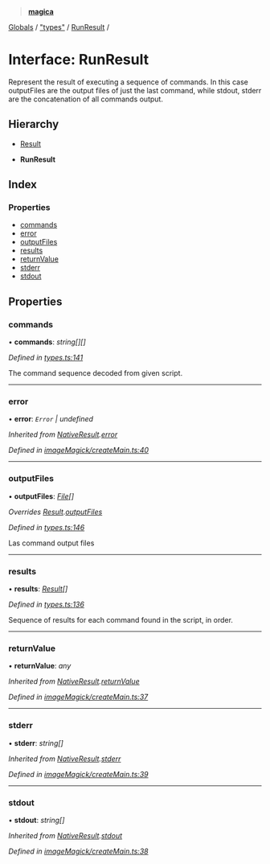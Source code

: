 > **[magica](../README.md)**

[Globals](../README.md) / ["types"](../modules/_types_.md) / [RunResult](_types_.runresult.md) /

# Interface: RunResult

Represent the result of executing a sequence of commands. In this case outputFiles are the output files of
just the last command, while stdout, stderr are the concatenation of all commands output.

## Hierarchy

  * [Result](_types_.result.md)

  * **RunResult**

## Index

### Properties

* [commands](_types_.runresult.md#commands)
* [error](_types_.runresult.md#error)
* [outputFiles](_types_.runresult.md#outputfiles)
* [results](_types_.runresult.md#results)
* [returnValue](_types_.runresult.md#returnvalue)
* [stderr](_types_.runresult.md#stderr)
* [stdout](_types_.runresult.md#stdout)

## Properties

###  commands

• **commands**: *string[][]*

*Defined in [types.ts:141](https://github.com/cancerberoSgx/magica/blob/f07fbfd/src/types.ts#L141)*

The command sequence decoded from given script.

___

###  error

• **error**: *`Error` | undefined*

*Inherited from [NativeResult](_imagemagick_createmain_.nativeresult.md).[error](_imagemagick_createmain_.nativeresult.md#error)*

*Defined in [imageMagick/createMain.ts:40](https://github.com/cancerberoSgx/magica/blob/f07fbfd/src/imageMagick/createMain.ts#L40)*

___

###  outputFiles

• **outputFiles**: *[File](_types_.file.md)[]*

*Overrides [Result](_types_.result.md).[outputFiles](_types_.result.md#outputfiles)*

*Defined in [types.ts:146](https://github.com/cancerberoSgx/magica/blob/f07fbfd/src/types.ts#L146)*

Las command output files

___

###  results

• **results**: *[Result](_types_.result.md)[]*

*Defined in [types.ts:136](https://github.com/cancerberoSgx/magica/blob/f07fbfd/src/types.ts#L136)*

Sequence of results for each command found in the script, in order.

___

###  returnValue

• **returnValue**: *any*

*Inherited from [NativeResult](_imagemagick_createmain_.nativeresult.md).[returnValue](_imagemagick_createmain_.nativeresult.md#returnvalue)*

*Defined in [imageMagick/createMain.ts:37](https://github.com/cancerberoSgx/magica/blob/f07fbfd/src/imageMagick/createMain.ts#L37)*

___

###  stderr

• **stderr**: *string[]*

*Inherited from [NativeResult](_imagemagick_createmain_.nativeresult.md).[stderr](_imagemagick_createmain_.nativeresult.md#stderr)*

*Defined in [imageMagick/createMain.ts:39](https://github.com/cancerberoSgx/magica/blob/f07fbfd/src/imageMagick/createMain.ts#L39)*

___

###  stdout

• **stdout**: *string[]*

*Inherited from [NativeResult](_imagemagick_createmain_.nativeresult.md).[stdout](_imagemagick_createmain_.nativeresult.md#stdout)*

*Defined in [imageMagick/createMain.ts:38](https://github.com/cancerberoSgx/magica/blob/f07fbfd/src/imageMagick/createMain.ts#L38)*